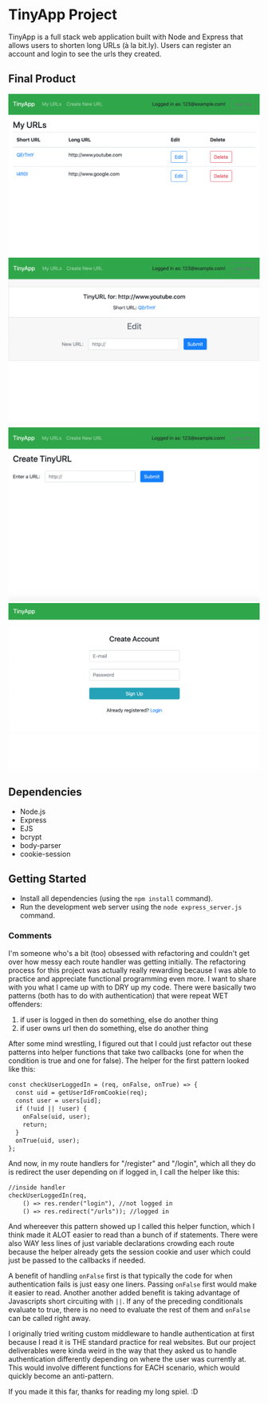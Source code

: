 # TinyApp Project

TinyApp is a full stack web application built with Node and Express that allows users to shorten long URLs (à la bit.ly). Users can register an account and login to see the urls they created.

## Final Product

!["/urls page displaying user's created urls"](https://github.com/clarchiu/tinyapp/blob/master/docs/urls-page.png?raw=true)
!["/urls/:id page for editing url"](https://github.com/clarchiu/tinyapp/blob/master/docs/urls-edit.png?raw=true)
!["/urls/new for creating new url"](https://github.com/clarchiu/tinyapp/blob/master/docs/urls-new.png?raw=true)
!["/register page for creating an account"](https://github.com/clarchiu/tinyapp/blob/master/docs/register-page.png?raw=true)

## Dependencies

- Node.js
- Express
- EJS
- bcrypt
- body-parser
- cookie-session

## Getting Started

- Install all dependencies (using the `npm install` command).
- Run the development web server using the `node express_server.js` command.

### Comments

I'm someone who's a bit (too) obsessed with refactoring and couldn't get over how messy each route handler was getting initially. The refactoring process for this project was actually really rewarding because I was able to practice and appreciate functional programming even more. I want to share with you what I came up with to DRY up my code. There were basically two patterns (both has to do with authentication) that were repeat WET offenders:

1. if user is logged in then do something, else do another thing
2. if user owns url then do something, else do another thing

After some mind wrestling, I figured out that I could just refactor out these patterns into helper functions that take two callbacks (one for when the condition is true and one for false). The helper for the first pattern looked like this:

```
const checkUserLoggedIn = (req, onFalse, onTrue) => {
  const uid = getUserIdFromCookie(req);
  const user = users[uid];
  if (!uid || !user) {
    onFalse(uid, user);
    return;
  }
  onTrue(uid, user);
};
```
And now, in my route handlers for "/register" and "/login", which all they do is redirect the user depending on if logged in, I call the helper like this:

```
//inside handler
checkUserLoggedIn(req,
    () => res.render("login"), //not logged in
    () => res.redirect("/urls")); //logged in
```
And whereever this pattern showed up I called this helper function, which I think made it ALOT easier to read than a bunch of if statements. There were also WAY less lines of just variable declarations crowding each route because the helper already gets the session cookie and user which could just be passed to the callbacks if needed.

A benefit of handling `onFalse` first is that typically the code for when authentication fails is just easy one liners. Passing `onFalse` first would make it easier to read. Another another added benefit is taking advantage of Javascripts short circuiting with `||`. If any of the preceding conditionals evaluate to true, there is no need to evaluate the rest of them and `onFalse` can be called right away.

I originally tried writing custom middleware to handle authentication at first because I read it is THE standard practice for real websites. But our project deliverables were kinda weird in the way that they asked us to handle authentication differently depending on where the user was currently at. This would involve different functions for EACH scenario, which would quickly become an anti-pattern. 

If you made it this far, thanks for reading my long spiel. :D
